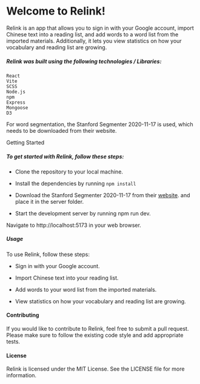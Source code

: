 # Welcome to Relink!

Relink is an app that allows you to sign in with your Google account, import Chinese text into a reading list, and add words to a word list from the imported materials. Additionally, it lets you view statistics on how your vocabulary and reading list are growing.

##### Relink was built using the following technologies / Libraries:

    React
    Vite
    SCSS
    Node.js
    npm
    Express
    Mongoose
    D3

For word segmentation, the Stanford Segmenter 2020-11-17 is used, which needs to be downloaded from their website.

Getting Started

##### To get started with Relink, follow these steps:

- Clone the repository to your local machine.

- Install the dependencies by running `npm install`

- Download the Stanford Segmenter 2020-11-17 from their [website](https://nlp.stanford.edu/software/segmenter.shtml).
  and place it in the server folder.

- Start the development server by running npm run dev.

Navigate to http://localhost:5173 in your web browser.

##### Usage

To use Relink, follow these steps:

- Sign in with your Google account.

- Import Chinese text into your reading list.

- Add words to your word list from the imported materials.

- View statistics on how your vocabulary and reading list are growing.

#### Contributing

If you would like to contribute to Relink, feel free to submit a pull request. Please make sure to follow the existing code style and add appropriate tests.

#### License

Relink is licensed under the MIT License. See the LICENSE file for more information.
